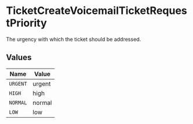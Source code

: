 # TicketCreateVoicemailTicketRequestPriority

The urgency with which the ticket should be addressed.


## Values

| Name     | Value    |
| -------- | -------- |
| `URGENT` | urgent   |
| `HIGH`   | high     |
| `NORMAL` | normal   |
| `LOW`    | low      |